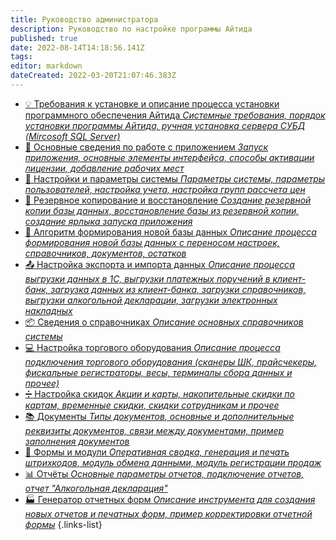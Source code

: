 ```yaml
---
title: Руководство администратора
description: Руководство по настройке программы Айтида
published: true
date: 2022-08-14T14:18:56.141Z
tags: 
editor: markdown
dateCreated: 2022-03-20T21:07:46.383Z
---
```


- [:bulb: Требования к установке и описание процесса установки программного обеспечения Айтида *Системные требования, порядок установки программы Айтида, ручная установка сервера СУБД (Mircosoft SQL Server)*](/docs/admin-guide/install)
- [:key: Основные сведения по работе с приложением *Запуск приложения, основные элементы интерфейса, способы активации лицензии, добавление рабочих мест*](/docs/admin-guide/license)
- [:wrench: Настройки и параметры системы *Параметры системы, параметры пользователей, настройка учета, настройка групп рассчета цен*](/docs/admin-guide/settings)
- [:floppy_disk: Резервное копирование и восстановление *Создание резервной копии базы данных, восстановление базы из резервной копии, создание ярлыка запуска приложения*](/docs/admin-guide/backup)
- [:page_facing_up: Алгоритм формирования новой базы данных *Описание процесса формирования новой базы данных с переносом настроек, справочников, документов, остатков*](/docs/admin-guide/newbase)
- [:outbox_tray: Настройка экспорта и импорта данных *Описание процесса выгрузки данных в 1С, выгрузки платежных поручений в клиент-банк, загрузка данных из клиент-банка, загрузки справочников, выгрузки алкогольной декларации, загрузки электронных накладных*](/docs/admin-guide/impexp)
- [:package: Сведения о справочниках *Описание основных справочников системы*](/docs/admin-guide/directories)
- [:computer: Настройка торгового оборудования *Описание процесса подключения торгового оборудования (сканеры ШК, прайсчекеры, фискальные регистраторы, весы, терминалы сбора данных и прочее)*](/docs/admin-guide/equipment)
- [:heavy_division_sign: Настройка скидок *Акции и карты, накопительные скидки по картам, временные скидки, скидки сотрудникам и прочее*](/docs/admin-guide/loyalty)
- [:books: Документы *Типы документов, основные и дополнительные реквизиты документов, связи между документами, пример заполнения документов*](/docs/admin-guide/documents)
- [:crystal_ball: Формы и модули *Оперативная сводка, генерация и печать штрихкодов, модуль обмена данными, модуль регистрации продаж*](/docs/admin-guide/modules)
- [:bar_chart: Отчёты *Основные параметры отчетов, подключение отчетов, отчет "Алкогольная декларация"*](/docs/admin-guide/reports)
- [:factory: Генератор отчетных форм *Описание инструмента для создания новых отчетов и печатных форм, пример корректировки отчетной формы*](/docs/admin-guide/qreport)
{.links-list}